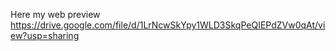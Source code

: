 Here my web preview https://drive.google.com/file/d/1LrNcwSkYpy1WLD3SkqPeQIEPdZVw0qAt/view?usp=sharing
